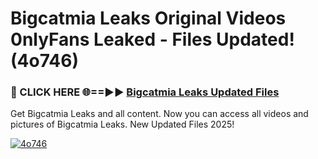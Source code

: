 # Bigcatmia Leaks Original Videos 0nlyFans Leaked - Files Updated! (4o746)

<h3>🔴 CLICK HERE 🌐==►► <a href="https://tinyurl.com/3hn5wdd3" rel="nofollow">Bigcatmia Leaks Updated Files</a></h3>

Get Bigcatmia Leaks and all content. Now you can access all videos and pictures of Bigcatmia Leaks. New Updated Files 2025!

[![4o746](https://i.imgur.com/4HnBqBT.gif)](https://tinyurl.com/3hn5wdd3)
